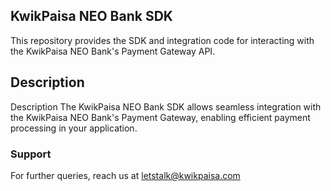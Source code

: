 ## KwikPaisa NEO Bank SDK

This repository provides the SDK and integration code for interacting with the KwikPaisa NEO Bank's Payment Gateway API.

## Description

Description
The KwikPaisa NEO Bank SDK allows seamless integration with the KwikPaisa NEO Bank's Payment Gateway, enabling efficient payment processing in your application.


### Support

For further queries, reach us at letstalk@kwikpaisa.com
